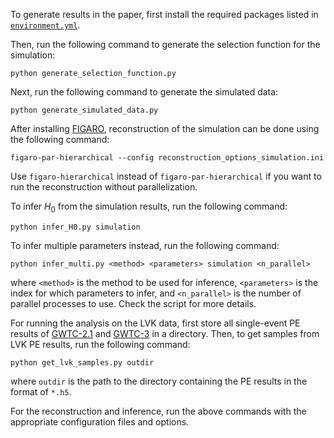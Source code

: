 To generate results in the paper, first install the required packages listed in [`environment.yml`](/environment.yml).

Then, run the following command to generate the selection function for the simulation:
```
python generate_selection_function.py
```

Next, run the following command to generate the simulated data:
```
python generate_simulated_data.py
```

After installing [FIGARO](https://github.com/sterinaldi/FIGARO), reconstruction of the simulation can be done using the following command:
```
figaro-par-hierarchical --config reconstruction_options_simulation.ini
```
Use `figaro-hierarchical` instead of `figaro-par-hierarchical` if you want to run the reconstruction without parallelization.

To infer $H_0$ from the simulation results, run the following command:
```
python infer_H0.py simulation
```

To infer multiple parameters instead, run the following command:
```
python infer_multi.py <method> <parameters> simulation <n_parallel>
```
where `<method>` is the method to be used for inference, `<parameters>` is the index for which parameters to infer, and `<n_parallel>` is the number of parallel processes to use.
Check the script for more details.

For running the analysis on the LVK data, first store all single-event PE results of [GWTC-2.1](https://zenodo.org/records/6513631) and [GWTC-3](https://zenodo.org/records/8177023) in a directory.
Then, to get samples from LVK PE results, run the following command:
```
python get_lvk_samples.py outdir
```
where `outdir` is the path to the directory containing the PE results in the format of `*.h5`.

For the reconstruction and inference, run the above commands with the appropriate configuration files and options.
